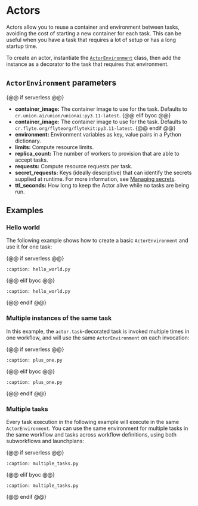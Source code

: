 # Actors

Actors allow you to reuse a container and environment between tasks, avoiding the cost of starting a new container for each task. This can be useful when you have a task that requires a lot of setup or has a long startup time.

To create an actor, instantiate the [`ActorEnvironment`](../../api-reference/union-sdk/actor.actorenvironment.md) class, then add the instance as a decorator to the task that requires that environment.

## `ActorEnvironment` parameters

{@@ if serverless @@}
* **container_image:** The container image to use for the task. Defaults to `cr.union.ai/union/unionai:py3.11-latest`.
{@@ elif byoc @@}
* **container_image:** The container image to use for the task. Defaults to `cr.flyte.org/flyteorg/flytekit:py3.11-latest`.
{@@ endif @@}
* **environment:** Environment variables as key, value pairs in a Python dictionary.
* **limits:** Compute resource limits.
* **replica_count:** The number of workers to provision that are able to accept tasks.
* **requests:** Compute resource requests per task.
* **secret_requests:** Keys (ideally descriptive) that can identify the secrets supplied at runtime. For more information, see [Managing secrets](../development-cycle/managing-secrets).
* **ttl_seconds:** How long to keep the Actor alive while no tasks are being run.

## Examples

### Hello world

The following example shows how to create a basic `ActorEnvironment` and use it for one task:

{@@ if serverless @@}
```{rli} https://raw.githubusercontent.com/unionai/unionai-examples/main/user_guide/core_concepts/actors/serverless/hello_world.py
:caption: hello_world.py

```
{@@ elif byoc @@}
```{rli} https://raw.githubusercontent.com/unionai/unionai-examples/main/user_guide/core_concepts/actors/byoc/hello_world.py
:caption: hello_world.py

```
{@@ endif @@}

### Multiple instances of the same task

In this example, the `actor.task`-decorated task is invoked multiple times in one workflow, and will use the same `ActorEnvironment` on each invocation:

{@@ if serverless @@}
```{rli} https://raw.githubusercontent.com/unionai/unionai-examples/main/user_guide/core_concepts/actors/serverless/plus_one.py
:caption: plus_one.py

```
{@@ elif byoc @@}
```{rli} https://raw.githubusercontent.com/unionai/unionai-examples/main/user_guide/core_concepts/actors/byoc/plus_one.py
:caption: plus_one.py

```
{@@ endif @@}

### Multiple tasks

Every task execution in the following example will execute in the same `ActorEnvironment`. You can use the same environment for multiple tasks in the same workflow and tasks across workflow definitions, using both subworkflows and launchplans:

{@@ if serverless @@}
```{rli} https://raw.githubusercontent.com/unionai/unionai-examples/main/user_guide/core_concepts/actors/serverless/multiple_tasks.py
:caption: multiple_tasks.py

```
{@@ elif byoc @@}
```{rli} https://raw.githubusercontent.com/unionai/unionai-examples/main/user_guide/core_concepts/actors/byoc/multiple_tasks.py
:caption: multiple_tasks.py

```
{@@ endif @@}
